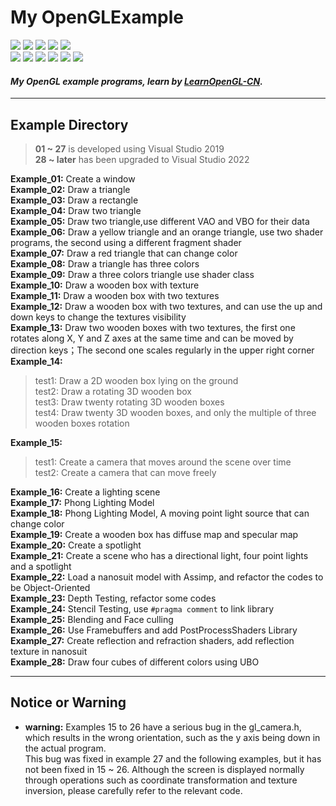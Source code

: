 # My OpenGLExample
![](https://img.shields.io/badge/License-MIT-write.svg)  ![](https://img.shields.io/badge/Language-C++-darkblue.svg)  ![](https://img.shields.io/badge/Language-GLSL-darkblue.svg) ![](https://img.shields.io/badge/IDE-Visual_Studio-purple.svg) ![](https://img.shields.io/badge/API-OpenGL_3.3-blue.svg)  
  [![](https://img.shields.io/badge/UI_Library-Dear_ImGui-orange.svg)](https://github.com/ocornut/imgui)  [![](https://img.shields.io/badge/API_Library-GLAD-yellow.svg)](https://github.com/Dav1dde/glad)  [![](https://img.shields.io/badge/API_Library-GLFW-yellow.svg)](https://www.glfw.org/download.html)  [![](https://img.shields.io/badge/Math_Library-GLM-yellow.svg)](https://glm.g-truc.net/0.9.8/index.html)  [![](https://img.shields.io/badge/Load_Library-stb__image-yellow.svg)](https://github.com/nothings/stb)  [![](https://img.shields.io/badge/Load_Library-Assimp-yellow.svg)](https://github.com/assimp/assimp)

#### *My OpenGL example programs, learn by [LearnOpenGL-CN](https://learnopengl-cn.github.io/).*

----
## Example Directory
> **01 ~ 27** is developed using Visual Studio 2019   
> **28 ~ later** has been upgraded to Visual Studio 2022

**Example_01:** Create  a window    
**Example_02:** Draw a triangle     
**Example_03:** Draw a rectangle    
**Example_04:** Draw two triangle    
**Example_05:** Draw two triangle,use different VAO and VBO for their data    
**Example_06:** Draw a yellow triangle and an orange triangle, use two shader programs, the second using a different fragment shader    
**Example_07:** Draw a red triangle that can change color    
**Example_08:** Draw a triangle has three colors    
**Example_09:** Draw a three colors triangle use shader class    
**Example_10:** Draw a wooden box with texture    
**Example_11:** Draw a wooden box with two textures    
**Example_12:** Draw a wooden box with two textures, and can use the up and down keys to change the textures visibility    
**Example_13:** Draw two wooden boxes with two textures, the first one rotates along X, Y and Z axes at the same time and can be moved by direction keys；The second one scales regularly in the upper right corner    
**Example_14:** 
>test1: Draw a 2D wooden box lying on the ground  
test2: Draw a rotating 3D wooden box     
test3: Draw twenty rotating 3D wooden boxes  
test4: Draw twenty 3D wooden boxes, and only the multiple of three wooden boxes rotation

**Example_15:** 
>test1: Create a camera that moves around the scene over time  
test2: Create a camera that can move freely

**Example_16:** Create a lighting scene    
**Example_17:** Phong Lighting Model    
**Example_18:** Phong Lighting Model, A moving point light source that can change color    
**Example_19:** Create a wooden box has diffuse map and specular map    
**Example_20:** Create a spotlight    
**Example_21:** Create a scene who has a directional light, four point lights and a spotlight     
**Example_22:** Load a nanosuit model with Assimp, and refactor the codes to be Object-Oriented    
**Example_23:** Depth Testing, refactor some codes    
**Example_24:** Stencil Testing, use ```#pragma comment``` to link library    
**Example_25:** Blending and Face culling    
**Example_26:** Use Framebuffers and add PostProcessShaders Library    
**Example_27:** Create reflection and refraction shaders, add reflection texture in nanosuit    
**Example_28:** Draw four cubes of different colors using UBO    

----
## Notice or Warning
- **warning:** Examples 15 to 26 have a serious bug in the gl_camera.h, which results in the wrong orientation, such as the y axis being down in the actual program.   
This bug was fixed in example 27 and the following examples, but it has not been fixed in 15 ~ 26. Although the screen is displayed normally through operations such as coordinate transformation and texture inversion, please carefully refer to the relevant code.